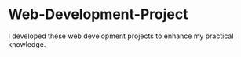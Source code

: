 # Web-Development-Project
I developed these web development projects to enhance my practical knowledge. 
